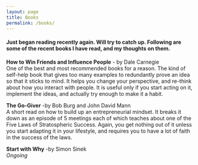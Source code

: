 ```yaml
---
layout: page
title: Books
permalink: /books/
---
```

#### Just began reading recently again. Will try to catch up. Following are some of the recent books I have read, and my thoughts on them.

**How to Win Friends and Influence People** - by Dale Carnegie    
One of the best and most recommended books for a reason. The kind of self-help book that gives too many examples to redundantly prove an idea so that it sticks to mind. It helps you change your perspective, and re-think about how you interact with people. It is useful only if you start acting on it, implement the ideas, and actually try enough to make it a habit. 

**The Go-Giver** -by Bob Burg and John David Mann  
A short read on how to build up an entrepreneurial mindset. It breaks it down as an episode of 5 meetings each of which teaches about one of the Five Laws of Stratospheric Success. Again, you get nothing out of it unless you start adapting it in your lifestyle, and requires you to have a lot of faith in the success of the laws.   


**Start with Why** -by Simon Sinek  
*Ongoing*